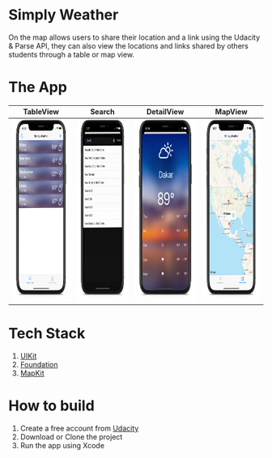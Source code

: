 #  Simply Weather
On the map allows users to share their location and a link using the Udacity & Parse API, they can also view the locations and links shared by others students through a table or map view. 

# The App

| TableView    | Search          | DetailView   | MapView    | 
| ------------ | --------------- | --------------|------------|
|<img src="https://github.com/MoSourang/Udacity_IOS_Nanodegree/blob/master/Simply%20Weather/screenshots/Weather%20TableView.png" width="190" height="360"> | <img src="https://github.com/MoSourang/Udacity_IOS_Nanodegree/blob/master/Simply%20Weather/screenshots/City%20Search.png" width="190" height="360"> | <img src="https://github.com/MoSourang/Udacity_IOS_Nanodegree/blob/master/Simply%20Weather/screenshots/Weather%20WeeklyView.png" height="360">| <img src="https://github.com/MoSourang/Udacity_IOS_Nanodegree/blob/master/Simply%20Weather/screenshots/Weather%20MapView.png" height="360">| 

# Tech Stack 
1. [UIKit](https://developer.apple.com/documentation/uikit)
2. [Foundation](https://developer.apple.com/documentation/foundation)
3. [MapKit](https://developer.apple.com/documentation/mapkit)

# How to build 
1. Create a free account from [Udacity](https://auth.udacity.com/sign-in?next=https://classroom.udacity.com)
2. Download or Clone the project 
2. Run the app using Xcode


 
